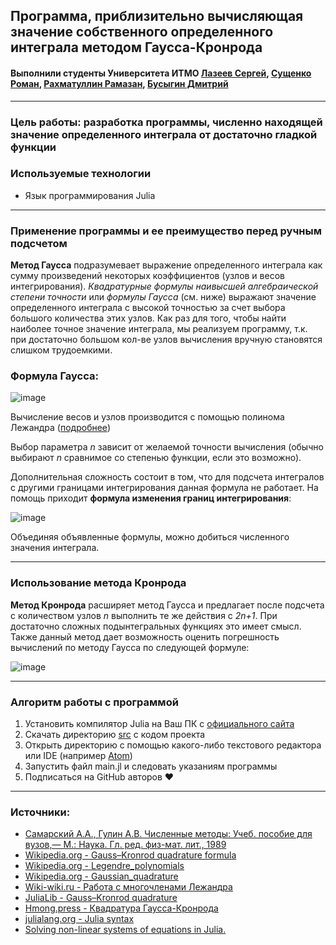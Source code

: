 ## Программа, приблизительно вычисляющая значение собственного определенного интеграла методом Гаусса-Кронрода
#### Выполнили студенты Университета ИТМО [Лазеев Сергей](https://github.com/k1b24), [Сущенко Роман](https://github.com/cat-boop), [Рахматуллин Рамазан](https://github.com/otto15), [Бусыгин Дмитрий](https://github.com/Busygind) ####
----------------------
### **Цель работы:** разработка программы, численно находящей значение определенного интеграла от достаточно гладкой функции ###

### **Используемые технологии** ###
- Язык программирования Julia

----------------------

### Применение программы и ее преимущество перед ручным подсчетом ###
**Метод Гаусса** подразумевает выражение определенного интеграла как сумму произведений некоторых коэффициентов (узлов и весов интегрирования). *Квадратурные формулы наивысшей алгебраической степени точности* или *формулы Гаусса* (см. ниже) выражают значение определенного интеграла с высокой точностью за счет выбора большого количества этих узлов. Как раз для того, чтобы найти наиболее точное значение интеграла, мы реализуем программу, т.к. при достаточно большом кол-ве узлов вычисления вручную становятся слишком трудоемкими.  
### Формула Гаусса: ###
![image](https://user-images.githubusercontent.com/55458063/168486346-3d0a7fff-ea35-4da9-a064-b26fe7dc423d.png)

Вычисление весов и узлов производится с помощью полинома Лежандра ([подробнее](https://en.wikipedia.org/wiki/Gaussian_quadrature))

Выбор параметра *n* зависит от желаемой точности вычисления (обычно выбирают *n* сравнимое со степенью функции, если это возможно).

Дополнительная сложность состоит в том, что для подсчета интегралов с другими границами интегрирования данная формула не работает.
На помощь приходит **формула изменения границ интегрирования**: 

![image](https://user-images.githubusercontent.com/55458063/168486519-349d434f-7758-41f4-b0a1-c6dbb017832d.png)

Объединяя объявленные формулы, можно добиться численного значения интеграла.

-----------------------
### Использование метода Кронрода ###
**Метод Кронрода** расширяет метод Гаусса и предлагает после подсчета с количеством узлов *n* выполнить те же действия с *2n+1*. При достаточно сложных подынтегральных функциях это имеет смысл.
Также данный метод дает возможность оценить погрешность вычислений по методу Гаусса по следующей формуле: 

![image](https://user-images.githubusercontent.com/55458063/168487187-cdcf1b4b-8bdb-456d-a63c-6bf7b6f6c3f3.png)

----------------------
### Алгоритм работы с программой ###
1. Установить компилятор Julia на Ваш ПК с [официального сайта](https://julialang.org/downloads/)
2. Скачать директорию [src](https://github.com/Busygind/Gauss-Kronrod-method/tree/main/src) с кодом проекта
3. Открыть директорию с помощью какого-либо текстового редактора или IDE (например [Atom](https://atom.io))
4. Запустить файл main.jl и следовать указаниям программы
5. Подписаться на GitHub авторов :heart:

----------------------
 
 ### Источники:
 - [Самарский А.А., Гулин А.В. Численные методы: Учеб. пособие для вузов,— М.: Наука. Гл. ред. физ-мат. лит., 1989](http://samarskii.ru/books/book1989.pdf)
 - [Wikipedia.org - Gauss–Kronrod quadrature formula](https://en.wikipedia.org/wiki/Gauss–Kronrod_quadrature_formula)
 - [Wikipedia.org - Legendre_polynomials](https://en.wikipedia.org/wiki/Legendre_polynomials)
 - [Wikipedia.org - Gaussian_quadrature](https://en.wikipedia.org/wiki/Gaussian_quadrature)
 - [Wiki-wiki.ru - Работа с многочленами Лежандра](http://wp.wiki-wiki.ru/wp/index.php/Многочлены_Лежандра)
 - [JuliaLib - Gauss–Kronrod quadrature](https://github.com/JuliaMath/QuadGK.jl)
 - [Hmong.press - Квадратура Гаусса-Кронрода](https://www.hmong.press/wiki/Gauss–Kronrod_quadrature_formula)
 - [julialang.org - Julia syntax](https://docs.julialang.org/en/v1/manual/functions/)
 - [Solving non-linear systems of equations in Julia.](https://github.com/JuliaNLSolvers/NLsolve.jl)
